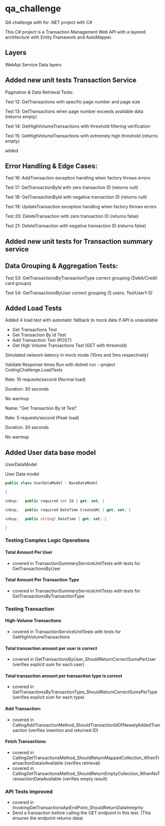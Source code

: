 # qa\_challenge

QA challenge with for .NET project with C#

This C# project is a Transaction Management Web API with a layered architecture with Entity Framework and AutoMapper.

## Layers

WebApi
Service
Data layers

## Added new unit tests Transaction Service



Pagination \& Data Retrieval Tests:

Test 12: GetTransactions with specific page number and page size

Test 13: GetTransactions when page number exceeds available data (returns empty)

Test 14: GetHighVolumeTransactions with threshold filtering verification

Test 15: GetHighVolumeTransactions with extremely high threshold (returns empty)



added



## Error Handling \& Edge Cases:

Test 16: AddTransaction exception handling when factory throws errors



Test 17: GetTransactionById with zero transaction ID (returns null)



Test 18: GetTransactionById with negative transaction ID (returns null)



Test 19: UpdateTransaction exception handling when factory throws errors



Test 20: DeleteTransaction with zero transaction ID (returns false)



Test 21: DeleteTransaction with negative transaction ID (returns false)


## Added new unit tests for Transaction summary service



## Data Grouping \& Aggregation Tests:

Test 53: GetTransactionsByTransactionType correct grouping (Debit/Credit card groups)



Test 54: GetTransactionsByUser correct grouping (5 users: TestUser1-5)

## Added Load Tests

Added 4 load test with automatic fallback to mock data if API is unavailable

- Get Transactions Test
- Get Transaction By Id Test
- Add Transaction Test (POST)
- Get High Volume Transactions Test (GET with threshold)

Simulated network latency in mock mode (10ms and 5ms respectively)

Validate Response times
Run with dotnet run --project CodingChallenge.LoadTests
 

Rate: 10 requests/second (Normal load)

Duration: 30 seconds

No warmup



Name: "Get Transaction By Id Test"

Rate: 5 requests/second (Peak load)

Duration: 30 seconds

No warmup




## Added User data base model
UserDataModel


User Data model 
```csharp
public class UserDataModel : BaseDataModel

{

&nbsp;   public required int Id { get; set; }

&nbsp;   public required DateTime CreatedAt { get; set; }

&nbsp;   public string? DateTime { get; set; }

}
```

### Testing Complex Logic Operations

#### Total Amount Per User
- covered in TransactionSummaryServiceUnitTests with tests for GetTransactionsByUser

#### Total Amount Per Transaction Type
- covered in TransactionSummaryServiceUnitTests with tests for GetTransactionsByTransactionType

### Testing Transaction

#### High-Volume Transactions
- covered in TransactionServiceUnitTests with tests for GetHighVolumeTransactions

#### Total transaction amount per user is correct
- covered in GetTransactionsByUser_ShouldReturnCorrectSumsPerUser (verifies explicit sum for each user)

#### Total transaction amount per transaction type is correct
- covered in GetTransactionsByTransactionType_ShouldReturnCorrectSumsPerType (verifies explicit sum for each type)

####  Add Transaction:
- covered in CallingAddTransactionMethod_ShouldTransactionIdOfNewelyAddedTransaction (verifies insertion and returned ID)

####  Fetch Transactions:
- covered in CallingGetTransactionsMethod_ShouldReturnMappedCollection_WhenTransactionDataIsAvailable (verifies retrieval)
- covered in CallingGetTransactionsMethod_ShouldReturnEmptyCollection_WhenNoTransactionDataAvailable (verifies empty result)



### API Tests improved
- covered in InvokingGetTransactionsApiEndPoint_ShouldReturnDataIntegrity
- Send a transaction before calling the GET endpoint in this test. (This ensures the endpoint returns data)


